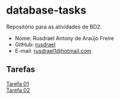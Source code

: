 # database-tasks

Repositório para as atividades de BD2.

* Nome: Rusdrael Antony de Araújo Freire 
* GitHub: [rusdrael](https://github.com/rusdrael) 
* E-mail: rusdrael1@hotmail.com

## Tarefas

[Tarefa 01](tarefa01/tarefa01.md) <br>
[Tarefa 02](tarefas/t02/t02.md)
